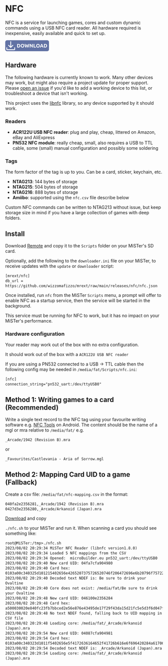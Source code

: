 # NFC

NFC is a service for launching games, cores and custom dynamic commands using a USB NFC card reader. All hardware required is inexpensive, easily available and quick to set up.

<a href="https://github.com/wizzomafizzo/mrext/releases/latest/download/nfc.sh"><img src="images/download.svg" alt="Download Remote" title="Download Remote" width="140"></a>

## Hardware

The following hardware is currently known to work. Many other devices may work, but might also require a project update for proper support. Please [open an issue](https://github.com/wizzomafizzo/mrext/issues/new) if you'd like to add a working device to this list, or troubleshoot a device that isn't working.

This project uses the [libnfc](https://nfc-tools.github.io/projects/libnfc/) library, so any device supported by it should work.

### Readers

- **ACR122U USB NFC reader**: plug and play, cheap, littered on Amazon, eBay and AliExpress
- **PN532 NFC module**: really cheap, small, also requires a USB to TTL cable, some (small) manual configuration and possibly some soldering

### Tags

The form factor of the tag is up to you. Can be a card, sticker, keychain, etc.

- **NTAG213**: 144 bytes of storage
- **NTAG215**: 504 bytes of storage
- **NTAG216**: 888 bytes of storage
- **Amiibo**: supported using the `nfc.csv` file describe below

Custom NFC commands can be written to NTAG213 without issue, but keep storage size in mind if you have a large collection of games with deep folders.

## Install

Download [Remote](https://github.com/wizzomafizzo/mrext/releases/latest/download/nfc.sh) and copy it to the `Scripts` folder on your MiSTer's SD card.

Optionally, add the following to the `downloader.ini` file on your MiSTer, to receive updates with the `update` or `downloader` script:
```
[mrext/nfc]
db_url = https://github.com/wizzomafizzo/mrext/raw/main/releases/nfc/nfc.json
```

Once installed, run `nfc` from the MiSTer `Scripts` menu, a prompt will offer to enable NFC as a startup service, then the service will be started in the background.

This service must be running for NFC to work, but it has no impact on your MiSTer's performance.

### Hardware configuration

Your reader may work out of the box with no extra configuration. 

It should work out of the box with a `ACR122U USB NFC reader`

If you are using a PN532 connected to a USB -> TTL cable then the following config may be needed in `/media/fat/Scripts/nfc.ini`:

```
[nfc]
connection_string="pn532_uart:/dev/ttyUSB0"
```

## Method 1: Writing games to a card (Recommended)
Write a single text record to the NFC tag using your favourite writing software e.g. [NFC Tools](https://play.google.com/store/apps/details?id=com.wakdev.wdnfc) on Android. The content should be the name of a mgl or mra relative to `/media/fat/` e.g.

```
_Arcade/1942 (Revision B).mra
```

or

```
_Favourites/Castlevania - Aria of Sorrow.mgl
```

## Method 2: Mapping Card UID to a game (Fallback)
Create a csv file: `/media/fat/nfc-mapping.csv` in the format:

```csv
040fa2e2356281,_Arcade/1942 (Revision B).mra
0427d3e2356280,_Arcade/Arkanoid (Japan).mra
```

[Download](https://github.com/wizzomafizzo/mrext/releases/latest/download/nfc.sh) and copy

`./nfc.sh` to your MiSTer and run it. When scanning a card you should see something like:

```
root@MiSTer:/tmp>./nfc.sh
2023/08/02 20:29:34 MiSTer NFC Reader (libnfc version1.8.0)
2023/08/02 20:29:34 Loaded 5 NFC mappings from the CSV
2023/08/02 20:29:34 Opened:  microBuilder.eu pn532_uart:/dev/ttyUSB0
2023/08/02 20:29:40 New card UID: 04fa7cfa904980
2023/08/02 20:29:40 Card hex: 0103a00c340325d101215402656e4265207375726520746f206472696e6b20796f7572204f76616c74696e65fe00000002656e6d6f72652074657874fe0000000000000000000000000000000000000000000000000000000000000000000000000000000000000000000000000000000000000000000000000000000000000000000000000000000000000000000000
2023/08/02 20:29:40 Decoded text NDEF is: Be sure to drink your Ovaltine
2023/08/02 20:29:40 Core does not exist: /media/fat/Be sure to drink your Ovaltine
2023/08/02 20:29:48 New card UID: 046100e2356284
2023/08/02 20:29:48 Card hex: a500030020e840fc23fb7bbced2e56e876e43495de17f29f43da15d21fc5e5d3f6d047fa92c66bcf04a49a1e21136434f7ab4f840e139e519c1dd79d989e53b411cb6feb01030000024f09020d12c50b9c4b2e6483593d141bb38afdee5f635f4a2b70bdd918404cfda928cd34a9a371ea974fa1579d38b11f5348708df9f96cfc393bde90db8d672c92153224d51e2e
2023/08/02 20:29:48 No text NDEF found, falling back to UID mapping in CSV file
2023/08/02 20:29:48 Loading core: /media/fat/_Arcade/Arkanoid (Japan).mra
2023/08/02 20:29:54 New card UID: 04087cfa904981
2023/08/02 20:29:54 Card hex: 0103a00c340323d1011f5402656e5f4172636164652f41726b616e6f696420284a6170616e292e6d7261fe0000000000000000000000000000000000000000000000000000000000000000000000000000000000000000000000000000000000000000000000000000000000000000000000000000000000000000000000000000000000000000000000000000000000
2023/08/02 20:29:54 Decoded text NDEF is: _Arcade/Arkanoid (Japan).mra
2023/08/02 20:29:54 Loading core: /media/fat/_Arcade/Arkanoid (Japan).mra
```
